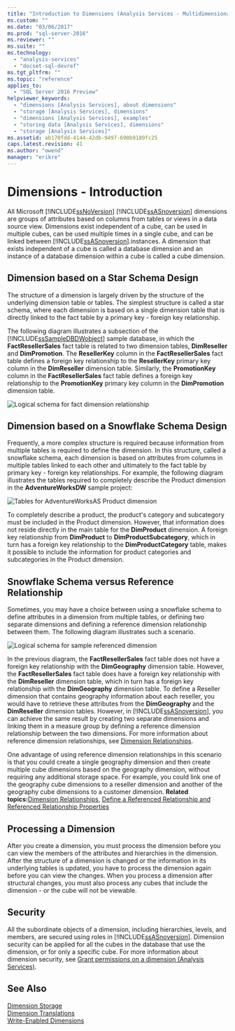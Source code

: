 ```yaml
---
title: "Introduction to Dimensions (Analysis Services - Multidimensional Data) | Microsoft Docs"
ms.custom: ""
ms.date: "03/06/2017"
ms.prod: "sql-server-2016"
ms.reviewer: ""
ms.suite: ""
ms.technology: 
  - "analysis-services"
  - "docset-sql-devref"
ms.tgt_pltfrm: ""
ms.topic: "reference"
applies_to: 
  - "SQL Server 2016 Preview"
helpviewer_keywords: 
  - "dimensions [Analysis Services], about dimensions"
  - "storage [Analysis Services], dimensions"
  - "dimensions [Analysis Services], examples"
  - "storing data [Analysis Services], dimensions"
  - "storage [Analysis Services]"
ms.assetid: ab170fdd-4144-42db-9497-690b9189fc25
caps.latest.revision: 41
ms.author: "owend"
manager: "erikre"
---
```

# Dimensions - Introduction
  All Microsoft [!INCLUDE[ssNoVersion](../../advanced-analytics/r-services/includes/ssnoversion-md.md)] [!INCLUDE[ssASnoversion](../../analysis-services/includes/ssasnoversion-md.md)] dimensions are groups of attributes based on columns from tables or views in a data source view. Dimensions exist independent of a cube, can be used in multiple cubes, can be used multiple times in a single cube, and can be linked between [!INCLUDE[ssASnoversion](../../analysis-services/includes/ssasnoversion-md.md)].instances. A dimension that exists independent of a cube is called a database dimension and an instance of a database dimension within a cube is called a cube dimension.  
  
## Dimension based on a Star Schema Design  
 The structure of a dimension is largely driven by the structure of the underlying dimension table or tables. The simplest structure is called a star schema, where each dimension is based on a single dimension table that is directly linked to the fact table by a primary key - foreign key relationship.  
  
 The following diagram illustrates a subsection of the [!INCLUDE[ssSampleDBDWobject](../../analysis-services/data-mining/includes/sssampledbdwobject-md.md)] sample database, in which the **FactResellerSales** fact table is related to two dimension tables, **DimReseller** and **DimPromotion**. The **ResellerKey** column in the **FactResellerSales** fact table defines a foreign key relationship to the **ResellerKey** primary key column in the **DimReseller** dimension table. Similarly, the **PromotionKey** column in the **FactResellerSales** fact table defines a foreign key relationship to the **PromotionKey** primary key column in the **DimPromotion** dimension table.  
  
 ![Logical schema for fact dimension relationship](../../analysis-services/multidimensional-models-olap-logical-dimension-objects/media/dimfactrelationship.gif "Logical schema for fact dimension relationship")  
  
## Dimension based on a Snowflake Schema Design  
 Frequently, a more complex structure is required because information from multiple tables is required to define the dimension. In this structure, called a snowflake schema, each dimension is based on attributes from columns in multiple tables linked to each other and ultimately to the fact table by primary key - foreign key relationships. For example, the following diagram illustrates the tables required to completely describe the Product dimension in the **AdventureWorksDW** sample project:  
  
 ![Tables for AdventureWorksAS Product dimension](../../analysis-services/multidimensional-models-olap-logical-dimension-objects/media/dimproduct.gif "Tables for AdventureWorksAS Product dimension")  
  
 To completely describe a product, the product's category and subcategory must be included in the Product dimension. However, that information does not reside directly in the main table for the **DimProduct** dimension. A foreign key relationship from **DimProduct** to **DimProductSubcategory**, which in turn has a foreign key relationship to the **DimProductCategory** table, makes it possible to include the information for product categories and subcategories in the Product dimension.  
  
## Snowflake Schema versus Reference Relationship  
 Sometimes, you may have a choice between using a snowflake schema to define attributes in a dimension from multiple tables, or defining two separate dimensions and defining a reference dimension relationship between them. The following diagram illustrates such a scenario.  
  
 ![Logical schema for sample referenced dimension](../../analysis-services/multidimensional-models-olap-logical-dimension-objects/media/dimindirect.gif "Logical schema for sample referenced dimension")  
  
 In the previous diagram, the **FactResellerSales** fact table does not have a foreign key relationship with the **DimGeography** dimension table. However, the **FactResellerSales** fact table does have a foreign key relationship with the **DimReseller** dimension table, which in turn has a foreign key relationship with the **DimGeography** dimension table. To define a Reseller dimension that contains geography information about each reseller, you would have to retrieve these attributes from the **DimGeography** and the **DimReseller** dimension tables. However, in [!INCLUDE[ssASnoversion](../../analysis-services/includes/ssasnoversion-md.md)], you can achieve the same result by creating two separate dimensions and linking them in a measure group by defining a reference dimension relationship between the two dimensions. For more information about reference dimension relationships, see [Dimension Relationships](../../analysis-services/multidimensional-models-olap-logical-cube-objects/dimension-relationships.md).  
  
 One advantage of using reference dimension relationships in this scenario is that you could create a single geography dimension and then create multiple cube dimensions based on the geography dimension, without requiring any additional storage space. For example, you could link one of the geography cube dimensions to a reseller dimension and another of the geography cube dimensions to a customer dimension. **Related topics:**[Dimension Relationships](../../analysis-services/multidimensional-models-olap-logical-cube-objects/dimension-relationships.md), [Define a Referenced Relationship and Referenced Relationship Properties](../../analysis-services/multidimensional-models/define-a-referenced-relationship-and-referenced-relationship-properties.md)  
  
## Processing a Dimension  
 After you create a dimension, you must process the dimension before you can view the members of the attributes and hierarchies in the dimension. After the structure of a dimension is changed or the information in its underlying tables is updated, you have to process the dimension again before you can view the changes. When you process a dimension after structural changes, you must also process any cubes that include the dimension - or the cube will not be viewable.  
  
## Security  
 All the subordinate objects of a dimension, including hierarchies, levels, and members, are secured using roles in [!INCLUDE[ssASnoversion](../../analysis-services/includes/ssasnoversion-md.md)]. Dimension security can be applied for all the cubes in the database that use the dimension, or for only a specific cube. For more information about dimension security, see [Grant permissions on a dimension &#40;Analysis Services&#41;](../../analysis-services/multidimensional-models/grant-permissions-on-a-dimension-analysis-services.md).  
  
## See Also  
 [Dimension Storage](../Topic/Dimension%20Storage.md)   
 [Dimension Translations](../../analysis-services/multidimensional-models-olap-logical-dimension-objects/dimension-translations.md)   
 [Write-Enabled Dimensions](../../analysis-services/multidimensional-models-olap-logical-dimension-objects/write-enabled-dimensions.md)  
  
  